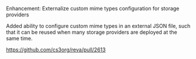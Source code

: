 Enhancement: Externalize custom mime types configuration for storage providers

Added ability to configure custom mime types in an external JSON file, such that it can be reused when many storage providers are deployed at the same time.

https://github.com/cs3org/reva/pull/2613
